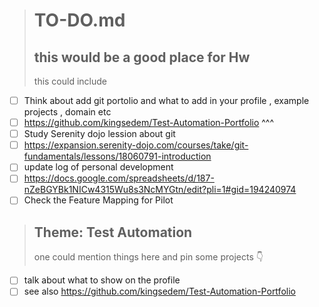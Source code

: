 
> # TO-DO.md
> ## this would be a good place for Hw
> this could include 
*  [ ] Think about add git portolio and what to add in your profile , example projects , domain etc
*  [ ] https://github.com/kingsedem/Test-Automation-Portfolio ^^^
*  [ ] Study Serenity dojo lession about git
*  [ ] https://expansion.serenity-dojo.com/courses/take/git-fundamentals/lessons/18060791-introduction
*  [ ]  update log of personal development
*  [ ]  https://docs.google.com/spreadsheets/d/187-nZeBGYBk1NICw4315Wu8s3NcMYGtn/edit?pli=1#gid=194240974
*  [ ]  Check the Feature Mapping for Pilot
> 
> ## Theme: Test Automation
> one could mention things here and pin some projects 👇

* [ ] talk about what to show on the profile
* [ ] see also https://github.com/kingsedem/Test-Automation-Portfolio
